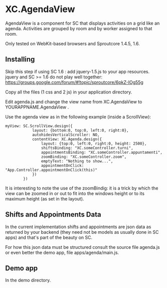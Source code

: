 XC.AgendaView
=============

AgendaView is a component for SC that displays activities
on a grid like an agenda. Activities are grouped by room
and by worker assigned to that room.

Only tested on WebKit-based browsers and Sproutcore 1.4.5, 1.6.

## Installing

Skip this step if using SC 1.6 : add jquery-1.5.js to your app resources.
jquery and SC >= 1.6 do not play well together: https://groups.google.com/forum/#!topic/sproutcore/6pkZ-IOg55g

Copy all the files (1 css and 2 js) in your application directory.

Edit agenda.js and change the view name from XC.AgendaView
to YOURAPPNAME.AgendaView .

Use the agenda view as in the following example (inside a ScrollView):

	myView: SC.ScrollView.design({
                layout: {bottom:0, top:0, left:0, right:0},
                autohidesVerticalScroller: NO,
                contentView: XC.Agenda.design({
                    layout: {top:0, left:0, right:0, height: 2500},
                    shiftsBinding: "XC.someController.turni",
                    appointmentsBinding: "XC.someController.appuntamenti",
                    zoomBinding: "XC.someController.zoom",
                    emptyText: "Nothing to show...",
                    appointmentOnClick: "App.Controller.appointmentOnClick(this)"
                })
            })

It is interesting to note the use of the zoomBindig: it is a trick by which the view
can be zoomed in or out to fit into the windows height or to its maximum height (as set
in the layout).

## Shifts and Appointments Data

In the current implementation shifts and appointments are json data as returned
by your backend (they need not be models as usually done in SC apps) and that's
part of the beauty on SC.

For how this json data must be structured consult the source file agenda.js or
even better the demo app, file apps/agenda/main.js.

## Demo app

In the demo directory.
